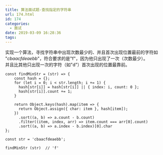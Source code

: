 ```yaml
---
title: 算法面试题-查找指定的字符串
url: 174.html
id: 174
categories:
  - 面试
date: 2019-03-09 16:28:36
tags:
---
```


实现一个算法，寻找字符串中出现次数最少的、并且首次出现位置最前的字符如  
"_cbaacfdeaebb_"，符合要求的是"f"，因为他只出现了一次（次数最少）。  
并且比其他只出现一次的字符（如"d"）首次出现的位置最靠前。

    const findMinStr = (str) => {
        const hash = {};
        for (let i = 0; i < str.length; i += 1) {
          hash[str[i]] = hash[str[i]] || { index: i, count: 0 };
          hash[str[i]].count += 1;
        }
    
        return Object.keys(hash).map(item => {
          return Object.assign({ char: item }, hash[item]);
        })
          .sort((a, b) => a.count - b.count)
          .filter((item, index, arr) => item.count === arr[0].count)
          .sort((a, b) => a.index - b.index)[0].char
    };
    
    const str = 'cbaacfdeaebb';
    
    findMinStr (str)  // 'f'